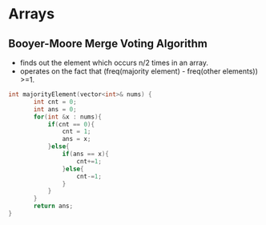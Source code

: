 # Arrays

## Booyer-Moore Merge Voting Algorithm

- finds out the element which occurs n/2 times in an array.
- operates on the fact that (freq(majority element) - freq(other elements)) >=1.

```cpp
int majorityElement(vector<int>& nums) {
       int cnt = 0;
       int ans = 0;
       for(int &x : nums){
           if(cnt == 0){
               cnt = 1;
               ans = x;
           }else{
               if(ans == x){
                   cnt+=1;
               }else{
                   cnt-=1;
               }
           }
       }
       return ans;
}
```
